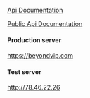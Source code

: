 [Api Documentation](index.md)

[Public Api Documentation](public.md)

#### Production server
https://beyondvip.com

#### Test server
http://78.46.22.26
